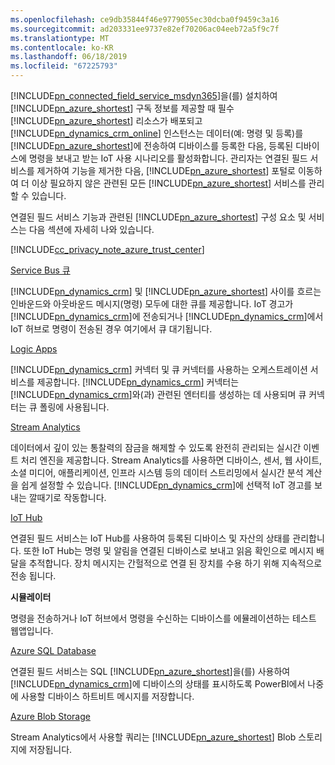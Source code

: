 ```yaml
---
ms.openlocfilehash: ce9db35844f46e9779055ec30dcba0f9459c3a16
ms.sourcegitcommit: ad203331ee9737e82ef70206ac04eeb72a5f9c7f
ms.translationtype: MT
ms.contentlocale: ko-KR
ms.lasthandoff: 06/18/2019
ms.locfileid: "67225793"
---
```

[!INCLUDE[pn_connected_field_service_msdyn365](pn-connected-field-service-msdyn365.md)]을(를) 설치하여 [!INCLUDE[pn_azure_shortest](pn-azure-shortest.md)] 구독 정보를 제공할 때 필수 [!INCLUDE[pn_azure_shortest](pn-azure-shortest.md)] 리소스가 배포되고 [!INCLUDE[pn_dynamics_crm_online](pn-dynamics-crm-online.md)] 인스턴스는 데이터(예: 명령 및 등록)를 [!INCLUDE[pn_azure_shortest](pn-azure-shortest.md)]에 전송하여 디바이스를 등록한 다음, 등록된 디바이스에 명령을 보내고 받는 IoT 사용 시나리오를 활성화합니다. 관리자는 연결된 필드 서비스를 제거하여 기능을 제거한 다음, [!INCLUDE[pn_azure_shortest](pn-azure-shortest.md)] 포털로 이동하여 더 이상 필요하지 않은 관련된 모든 [!INCLUDE[pn_azure_shortest](pn-azure-shortest.md)] 서비스를 관리할 수 있습니다.  
  
 연결된 필드 서비스 기능과 관련된 [!INCLUDE[pn_azure_shortest](pn-azure-shortest.md)] 구성 요소 및 서비스는 다음 섹션에 자세히 나와 있습니다.  
  
 [!INCLUDE[cc_privacy_note_azure_trust_center](cc-privacy-note-azure-trust-center.md)]  
  
 [Service Bus 큐](https://azure.microsoft.com/documentation/articles/service-bus-dotnet-get-started-with-queues/)  
  
 [!INCLUDE[pn_dynamics_crm](pn-dynamics-crm.md)] 및 [!INCLUDE[pn_azure_shortest](pn-azure-shortest.md)] 사이를 흐르는 인바운드와 아웃바운드 메시지(명령) 모두에 대한 큐를 제공합니다. IoT 경고가 [!INCLUDE[pn_dynamics_crm](pn-dynamics-crm.md)]에 전송되거나 [!INCLUDE[pn_dynamics_crm](pn-dynamics-crm.md)]에서 IoT 허브로 명령이 전송된 경우 여기에서 큐 대기됩니다.  
  
 [Logic Apps](https://azure.microsoft.com/services/logic-apps/)  
  
 [!INCLUDE[pn_dynamics_crm](pn-dynamics-crm.md)] 커넥터 및 큐 커넥터를 사용하는 오케스트레이션 서비스를 제공합니다. [!INCLUDE[pn_dynamics_crm](pn-dynamics-crm.md)] 커넥터는 [!INCLUDE[pn_dynamics_crm](pn-dynamics-crm.md)]와(과) 관련된 엔터티를 생성하는 데 사용되며 큐 커넥터는 큐 폴링에 사용됩니다.  
  
 [Stream Analytics](https://azure.microsoft.com/services/stream-analytics/)  
  
 데이터에서 깊이 있는 통찰력의 잠금을 해제할 수 있도록 완전히 관리되는 실시간 이벤트 처리 엔진을 제공합니다. Stream Analytics를 사용하면 디바이스, 센서, 웹 사이트, 소셜 미디어, 애플리케이션, 인프라 시스템 등의 데이터 스트리밍에서 실시간 분석 계산을 쉽게 설정할 수 있습니다. [!INCLUDE[pn_dynamics_crm](pn-dynamics-crm.md)]에 선택적 IoT 경고를 보내는 깔때기로 작동합니다.  
  
 [IoT Hub](https://azure.microsoft.com/services/iot-hub/)  
  
 연결된 필드 서비스는 IoT Hub를 사용하여 등록된 디바이스 및 자산의 상태를 관리합니다. 또한 IoT Hub는 명령 및 알림을 연결된 디바이스로 보내고 읽음 확인으로 메시지 배달을 추적합니다. 장치 메시지는 간헐적으로 연결 된 장치를 수용 하기 위해 지속적으로 전송 됩니다.  
  
 **시뮬레이터**  
  
 명령을 전송하거나 IoT 허브에서 명령을 수신하는 디바이스를 에뮬레이션하는 테스트 웹앱입니다.  
  
 [Azure SQL Database](https://azure.microsoft.com/services/sql-database/)  
  
 연결된 필드 서비스는 SQL [!INCLUDE[pn_azure_shortest](pn-azure-shortest.md)]을(를) 사용하여 [!INCLUDE[pn_dynamics_crm](pn-dynamics-crm.md)]에 디바이스의 상태를 표시하도록 PowerBI에서 나중에 사용할 디바이스 하트비트 메시지를 저장합니다.  
  
 [Azure Blob Storage](https://azure.microsoft.com/services/storage/)  
  
 Stream Analytics에서 사용할 쿼리는 [!INCLUDE[pn_azure_shortest](pn-azure-shortest.md)] Blob 스토리지에 저장됩니다.